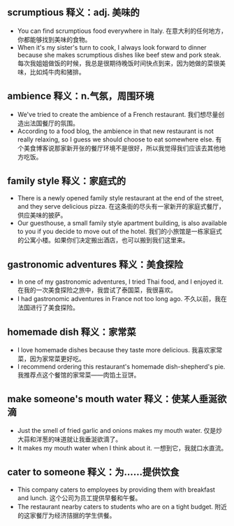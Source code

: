 ## scrumptious 释义：adj. 美味的
* You can find scrumptious food everywhere in Italy. 在意大利的任何地方，你都能够找到美味的食物。
* When it's my sister's turn to cook, I always look forward to dinner because she makes scrumptious dishes like beef stew and pork steak. 每次我姐姐做饭的时候，我总是很期待晚饭时间快点到来，因为她做的菜很美味，比如炖牛肉和猪排。

## ambience 释义：n.气氛，周围环境
* We've tried to create the ambience of a French restaurant. 我们想尽量创造出法国餐厅的氛围。
* According to a food blog, the ambience in that new restaurant is not really relaxing, so I guess we should choose to eat somewhere else. 有个美食博客说那家新开张的餐厅环境不是很好，所以我觉得我们应该去其他地方吃饭。

## family style 释义：家庭式的
* There is a newly opened family style restaurant at the end of the street, and they serve delicious pizza. 在这条街的尽头有一家新开的家庭式餐厅，供应美味的披萨。
* Our guesthouse, a small family style apartment building, is also available to you if you decide to move out of the hotel. 我们的小旅馆是一栋家庭式的公寓小楼。如果你们决定搬出酒店，也可以搬到我们这里来。

## gastronomic adventures 释义：美食探险
* In one of my gastronomic adventures, I tried Thai food, and I enjoyed it. 在我的一次美食探险之旅中，我尝试了泰国菜，我很喜欢。
* I had gastronomic adventures in France not too long ago. 不久以前，我在法国进行了美食探险。

## homemade dish 释义：家常菜
* I love homemade dishes because they taste more delicious. 我喜欢家常菜，因为家常菜更好吃。
* I recommend ordering this restaurant's homemade dish-shepherd's pie. 我推荐点这个餐馆的家常菜——肉馅土豆饼。

## make someone's mouth water 释义：使某人垂涎欲滴
* Just the smell of fried garlic and onions makes my mouth water. 仅是炒大蒜和洋葱的味道就让我垂涎欲滴了。
* It makes my mouth water when I think about it. 一想到它，我就口水直流。

## cater to someone 释义：为……提供饮食
* This company caters to employees by providing them with breakfast and lunch. 这个公司为员工提供早餐和午餐。
* The restaurant nearby caters to students who are on a tight budget. 附近的这家餐厅为经济拮据的学生供餐。

